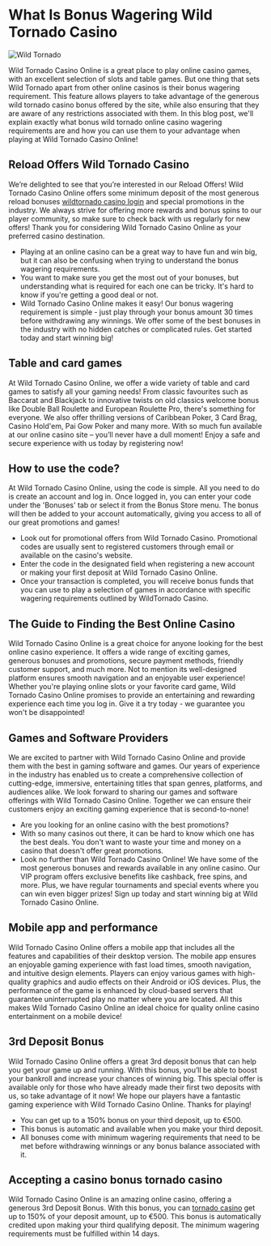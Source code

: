 
# What Is Bonus Wagering Wild Tornado Casino  
![Wild Tornado](https://i.imgur.com/FmniqdZ.png)

Wild Tornado Casino Online is a great place to play online casino games, with an excellent selection of slots and table games. But one thing that sets Wild Tornado apart from other online casinos is their bonus wagering requirement. This feature allows players to take advantage of the generous wild tornado casino bonus offered by the site, while also ensuring that they are aware of any restrictions associated with them. In this blog post, we'll explain exactly what bonus wild tornado online casino wagering requirements are and how you can use them to your advantage when playing at Wild Tornado Casino Online!

## Reload Offers Wild Tornado Casino

We’re delighted to see that you’re interested in our Reload Offers! Wild Tornado Casino Online offers some minimum deposit of the most generous reload bonuses [wildtornado casino login](https://wild-tornado.casinologin.mobi/) and special promotions in the industry. We always strive for offering more rewards and bonus spins to our player community, so make sure to check back with us regularly for new offers! Thank you for considering Wild Tornado Casino Online as your preferred casino destination.

-   Playing at an online casino can be a great way to have fun and win big, but it can also be confusing when trying to understand the bonus wagering requirements.
-   You want to make sure you get the most out of your bonuses, but understanding what is required for each one can be tricky. It's hard to know if you're getting a good deal or not.
-   Wild Tornado Casino Online makes it easy! Our bonus wagering requirement is simple - just play through your bonus amount 30 times before withdrawing any winnings. We offer some of the best bonuses in the industry with no hidden catches or complicated rules. Get started today and start winning big!

## Table and card games

At Wild Tornado Casino Online, we offer a wide variety of table and card games to satisfy all your gaming needs! From classic favourites such as Baccarat and Blackjack to innovative twists on old classics welcome bonus like Double Ball Roulette and European Roulette Pro, there's something for everyone. We also offer thrilling versions of Caribbean Poker, 3 Card Brag, Casino Hold'em, Pai Gow Poker and many more. With so much fun available at our online casino site – you’ll never have a dull moment! Enjoy a safe and secure experience with us today by registering now!

## How to use the code?

At Wild Tornado Casino Online, using the code is simple. All you need to do is create an account and log in. Once logged in, you can enter your code under the 'Bonuses' tab or select it from the Bonus Store menu. The bonus will then be added to your account automatically, giving you access to all of our great promotions and games!

-   Look out for promotional offers from Wild Tornado Casino. Promotional codes are usually sent to registered customers through email or available on the casino's website.
-   Enter the code in the designated field when registering a new account or making your first deposit at Wild Tornado Casino Online.
-   Once your transaction is completed, you will receive bonus funds that you can use to play a selection of games in accordance with specific wagering requirements outlined by WildTornado Casino.

## The Guide to Finding the Best Online Casino

Wild Tornado Casino Online is a great choice for anyone looking for the best online casino experience. It offers a wide range of exciting games, generous bonuses and promotions, secure payment methods, friendly customer support, and much more. Not to mention its well-designed platform ensures smooth navigation and an enjoyable user experience! Whether you're playing online slots or your favorite card game, Wild Tornado Casino Online promises to provide an entertaining and rewarding experience each time you log in. Give it a try today - we guarantee you won't be disappointed!

## Games and Software Providers

We are excited to partner with Wild Tornado Casino Online and provide them with the best in gaming software and games. Our years of experience in the industry has enabled us to create a comprehensive collection of cutting-edge, immersive, entertaining titles that span genres, platforms, and audiences alike. We look forward to sharing our games and software offerings with Wild Tornado Casino Online. Together we can ensure their customers enjoy an exciting gaming experience that is second-to-none!

-   Are you looking for an online casino with the best promotions?
-   With so many casinos out there, it can be hard to know which one has the best deals. You don't want to waste your time and money on a casino that doesn't offer great promotions.
-   Look no further than Wild Tornado Casino Online! We have some of the most generous bonuses and rewards available in any online casino. Our VIP program offers exclusive benefits like cashback, free spins, and more. Plus, we have regular tournaments and special events where you can win even bigger prizes! Sign up today and start winning big at Wild Tornado Casino Online.

## Mobile app and performance

Wild Tornado Casino Online offers a mobile app that includes all the features and capabilities of their desktop version. The mobile app ensures an enjoyable gaming experience with fast load times, smooth navigation, and intuitive design elements. Players can enjoy various games with high-quality graphics and audio effects on their Android or iOS devices. Plus, the performance of the game is enhanced by cloud-based servers that guarantee uninterrupted play no matter where you are located. All this makes Wild Tornado Casino Online an ideal choice for quality online casino entertainment on a mobile device!

## 3rd Deposit Bonus

Wild Tornado Casino Online offers a great 3rd deposit bonus that can help you get your game up and running. With this bonus, you’ll be able to boost your bankroll and increase your chances of winning big. This special offer is available only for those who have already made their first two deposits with us, so take advantage of it now! We hope our players have a fantastic gaming experience with Wild Tornado Casino Online. Thanks for playing!

-   You can get up to a 150% bonus on your third deposit, up to €500.
-   This bonus is automatic and available when you make your third deposit.
-   All bonuses come with minimum wagering requirements that need to be met before withdrawing winnings or any bonus balance associated with it.

## Accepting a casino bonus tornado casino

Wild Tornado Casino Online is an amazing online casino, offering a generous 3rd Deposit Bonus. With this bonus, you can [tornado casino](https://www.pokernews.com/casino/review/wildtornado/) get up to 150% of your deposit amount, up to €500. This bonus is automatically credited upon making your third qualifying deposit. The minimum wagering requirements must be fulfilled within 14 days.
